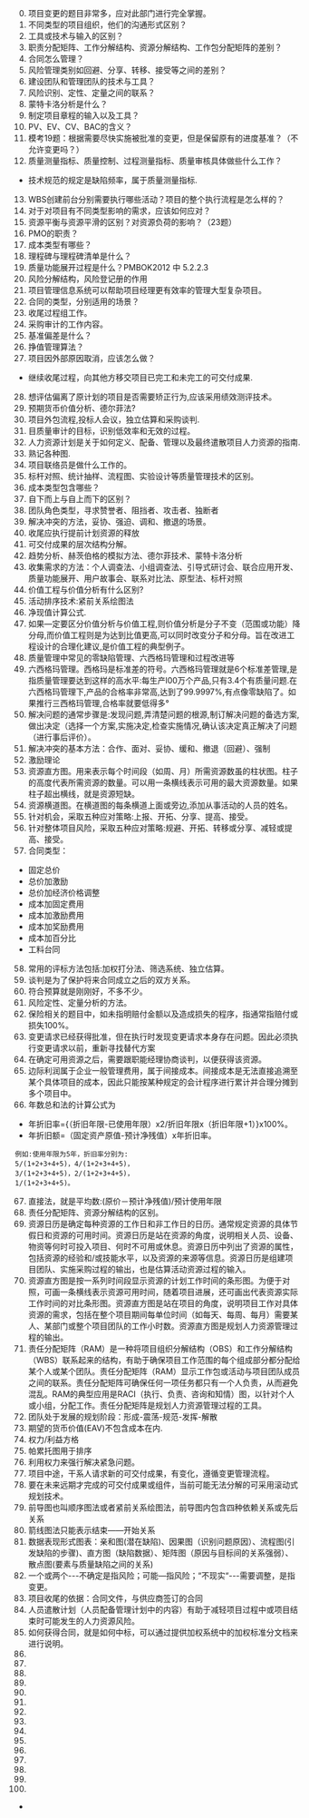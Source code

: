 0. 项目变更的题目非常多，应对此部门进行完全掌握。
1. 不同类型的项目组织，他们的沟通形式区别？
2. 工具或技术与输入的区别？
3. 职责分配矩阵、工作分解结构、资源分解结构、工作包分配矩阵的差别？
4. 合同怎么管理？
5. 风险管理类别如回避、分享、转移、接受等之间的差别？
6. 建设团队和管理团队的技术与工具？
7. 风险识别、定性、定量之间的联系？
8. 蒙特卡洛分析是什么？
9. 制定项目章程的输入以及工具？
10. PV、EV、CV、BAC的含义？
11. 模考19题：根据需要尽快实施被批准的变更，但是保留原有的进度基准？（不允许变更吗？）
12. 质量测量指标、质量控制、过程测量指标、质量审核具体做些什么工作？
  - 技术规范的规定是缺陷频率，属于质量测量指标.

13. WBS创建前台分别需要执行哪些活动？项目的整个执行流程是怎么样的？
14. 对于对项目有不同类型影响的需求，应该如何应对？
15. 资源平衡与资源平滑的区别？对资源负荷的影响？（23题）
16. PMO的职责？
17. 成本类型有哪些？
18. 理程碑与理程碑清单是什么？
19. 质量功能展开过程是什么？PMBOK2012 中 5.2.2.3
20. 风险分解结构，风险登记册的作用
21. 项目管理信息系统可以帮助项目经理更有效率的管理大型复杂项目。
22. 合同的类型，分别适用的场景？
23. 收尾过程组工作。
24. 采购审计的工作内容。
25. 基准偏差是什么？
26. 挣值管理算法？
27. 项目因外部原因取消，应该怎么做？
  - 继续收尾过程，向其他方移交项目已完工和未完工的可交付成果.
28. 想评估偏离了原计划的项目是否需要矫正行为,应该采用绩效测评技术。
29. 预期货币价值分析、德尔菲法?
30. 项目外包流程,投标人会议，独立估算和采购谈判.
31. 目质量审计的目标，识别低效率和无效的过程。
32. 人力资源计划是关于如何定义、配备、管理以及最终遣散项目人力资源的指南.
33. 熟记各种图.
34. 项目联络员是做什么工作的。
35. 标杆对照、统计抽样、流程图、实验设计等质量管理技术的区别。
36. 成本类型包含哪些？
37. 自下而上与自上而下的区别？
38. 团队角色类型，寻求赞誉者、阻挡者、攻击者、独断者
39. 解决冲突的方法，妥协、强迫、调和、撤退的场景。
40. 收尾应执行提前计划资源的释放
41. 可交付成果的层次结构分解。
42. 趋势分析、赫茨伯格的模拟方法、德尔菲技术、蒙特卡洛分析
43. 收集需求的方法：个人调查法、小组调查法、引导式研讨会、联合应用开发、质量功能展开、用户故事会、联系对比法、原型法、标杆对照
44. 价值工程与价值分析有什么区别?
45. 活动排序技术:紧前关系绘图法
46. 净现值计算公式.
47. 如果—定要区分价值分析与价值工程,则价值分析是分子不变（范围或功能）降分母,而价值工程则是为达到比值更高,可以同时改变分子和分母。旨在改进工程设计的合理化建议,是价值工程的典型例子。
48. 质量管理中常见的零缺陷管理、六西格玛管理和过程改进等
49. 六西格玛管理。西格玛是标准差的符号。六西格玛管理就是6个标准差管理,是指质量管理要达到这样的高水平:每生产l00万个产品,只有3.4个有质量问题.在六西格玛管理下,产品的合格率非常高,达到了99.9997%,有点像零缺陷了。如果推行三西格玛管理,合格率就要低得多°
50. 解决问题的通常步骤是:发现问题,弄清楚问题的根源,制订解决问题的备选方案,做出决定（选择一个方案,实施决定,检查实施情况,确认该决定真正解决了问题（进行事后评价）。
51. 解决冲突的基本方法：合作、面对、妥协、缓和、撤退（回避）、强制
52. 激励理论
53. 资源直方图。用来表示每个时间段（如周、月）所需资源数虽的柱状图。柱子的高度代表所需资源的数量。可以用一条横线表示可用的最大资源数量。如果柱子超出横线，就是资源短缺。
54. 资源横道图。在横道图的每条横道上面或旁边,添加从事活动的人员的姓名。
55. 针对机会，采取五种应对策略:上报、开拓、分享、提高、接受。
56. 针对整体项目风险，采取五种应对策略:规避、开拓、转移或分享、减轻或提高、接受。
57. 合同类型：
  - 固定总价
  - 总价加激励
  - 总价加经济价格调整
  - 成本加固定费用
  - 成本加激励费用
  - 成本加奖励费用
  - 成本加百分比
  - 工料台同
58. 常用的评标方法包括:加权打分法、筛选系统、独立估算。
59. 谈判是为了保护将来合同成立之后的双方关系。
59. 符合预算就是刚刚好，不多不少。
60. 风险定性、定量分析的方法。
61. 保险相关的题目中，如未指明赔付金额以及造成损失的程序，指通常指赔付或损失100%。
62. 变更请求已经获得批准，但在执行时发现变更请求本身存在问题。因此必须执行变更请求以前，重新寻找替代方案
63. 在确定可用资源之后，需要跟职能经理协商谈判，以便获得该资源。
64. 边际利润属于企业一般管理费用，属于间接成本。间接成本是无法直接追溯至某个具体项目的成本，因此只能按某种规定的会计程序进行累计并合理分摊到多个项目中。
65. 年数总和法的计算公式为
  - 年折旧率={（折旧年限-已使用年限）x2/折旧年限x（折旧年限+1）}x100%。
  - 年折旧额=（固定资产原值-预计净残值）x年折旧率。
```
例如:使用年限为5年，折旧率分别为:
5/(1+2+3+4+5)，4/(1+2+3+4+5)，
3/(1+2+3+4+5)，2/(1+2+3+4+5)，
1/(1+2+3+4+5)。
```
67. 直接法，就是平均数:(原价－预计净残值)/预计使用年限
68. 责任分配矩阵、资源分解结构的区别。
69. 资源日历是确定每种资源的工作日和非工作日的日历。通常规定资源的具体节假日和资源的可用时间。资源日历是站在资源的角度，说明相关人员、设备、物资等何时可投入项目、何时不可用或休息。资源日历中列出了资源的属性，包括资源的经验和/或技能水平，以及资源的来源等信息。资源日历是组建项目团队、实施采购过程的输出，也是估算活动资源过程的输入。
70. 资源直方图是按一系列时间段显示资源的计划工作时间的条形图。为便于对照，可画一条横线表示资源可用时间，随着项目进展，还可画出代表资源实际工作时间的对比条形图。资源直方图是站在项目的角度，说明项目工作对具体资源的需求，包括在整个项目期间每单位时间（如每天、每周、每月）需要某人、某部门或整个项目团队的工作小时数。资源直方图是规划人力资源管理过程的输出。
71. 责任分配矩阵（RAM）是一种将项目组织分解结构（OBS）和工作分解结构（WBS）联系起来的结构，有助于确保项目工作范围的每个组成部分都分配给某个人或某个团队。责任分配矩阵（RAM）显示工作包或活动与项目团队成员之间的联系。责任分配矩阵可确保任何一项任务都只有一个人负责，从而避免混乱。RAM的典型应用是RACI（执行、负责、咨询和知情）图，以针对个人或小组，分配工作。责任分配矩阵是规划人力资源管理过程的工具。
72. 团队处于发展的规划阶段：形成-震荡-规范-发挥-解散
73. 期望的货币价值(EAV)不包含成本在内.
74. 权力/利益方格
75. 帕累托图用于排序
76. 利用权力来强行解决紧急问题。
77. 项目中途，干系人请求新的可交付成果，有变化，遵循变更管理流程。
78. 要在未来远期才完成的可交付成果或组件，当前可能无法分解的可采用滚动式规划技术。
79. 前导图也叫顺序图法或者紧前关系绘图法，前导图内包含四种依赖关系或先后关系
80. 箭线图法只能表示结束——开始关系
81. 数据表现形式图表：亲和图(潜在缺陷)、因果图（识别问题原因）、流程图(引发缺陷的步骤)、直方图（缺陷数据）、矩阵图（原因与目标间的关系强弱）、散点图(要素与质量缺陷之间的关系)
82. 一个或两个---不确定是指风险；可能—指风险；“不现实“---需要调整，是指变更。
83. 项目收尾的依据：合同文件，与供应商签订的合同
84. 人员遣散计划（人员配备管理计划中的内容）有助于减轻项目过程中或项目结束时可能发生的人力资源风险。
85. 如何获得合同，就是如何中标，可以通过提供加权系统中的加权标准分文档来进行说明。
86.
87.
88.
89.
90.
91.
92.
93.
94.
95.
96.
97.
98.
99.
100.
















































*
